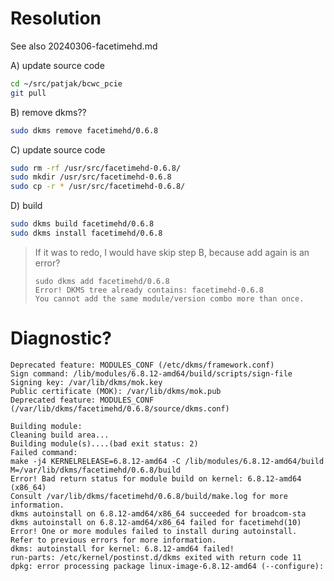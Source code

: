 Resolution
==========
See also 20240306-facetimehd.md 

A) update source code

```sh
cd ~/src/patjak/bcwc_pcie
git pull
```

B) remove dkms??

```sh
sudo dkms remove facetimehd/0.6.8
```

C) update source code

```sh
sudo rm -rf /usr/src/facetimehd-0.6.8/
sudo mkdir /usr/src/facetimehd-0.6.8
sudo cp -r * /usr/src/facetimehd-0.6.8/
```

D) build

```sh
sudo dkms build facetimehd/0.6.8
sudo dkms install facetimehd/0.6.8
```

> If it was to redo, I would have skip step B, because add again is an error?
>
> ```
> sudo dkms add facetimehd/0.6.8
> Error! DKMS tree already contains: facetimehd-0.6.8
> You cannot add the same module/version combo more than once.
> ```

Diagnostic?
===========

```
Deprecated feature: MODULES_CONF (/etc/dkms/framework.conf)
Sign command: /lib/modules/6.8.12-amd64/build/scripts/sign-file
Signing key: /var/lib/dkms/mok.key
Public certificate (MOK): /var/lib/dkms/mok.pub
Deprecated feature: MODULES_CONF (/var/lib/dkms/facetimehd/0.6.8/source/dkms.conf)

Building module:
Cleaning build area...
Building module(s)....(bad exit status: 2)
Failed command:
make -j4 KERNELRELEASE=6.8.12-amd64 -C /lib/modules/6.8.12-amd64/build M=/var/lib/dkms/facetimehd/0.6.8/build
Error! Bad return status for module build on kernel: 6.8.12-amd64 (x86_64)
Consult /var/lib/dkms/facetimehd/0.6.8/build/make.log for more information.
dkms autoinstall on 6.8.12-amd64/x86_64 succeeded for broadcom-sta
dkms autoinstall on 6.8.12-amd64/x86_64 failed for facetimehd(10)
Error! One or more modules failed to install during autoinstall.
Refer to previous errors for more information.
dkms: autoinstall for kernel: 6.8.12-amd64 failed!
run-parts: /etc/kernel/postinst.d/dkms exited with return code 11
dpkg: error processing package linux-image-6.8.12-amd64 (--configure):
```
